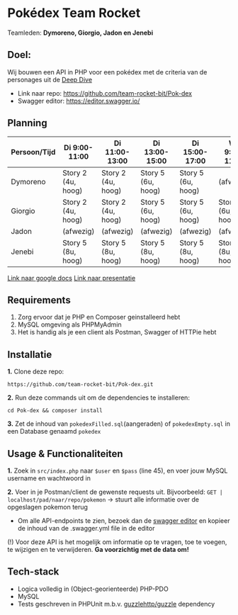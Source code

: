 # Pokédex Team Rocket
Teamleden: __Dymoreno, Giorgio, Jadon en Jenebi__

## Doel:
Wij bouwen een API in PHP voor een pokédex met de criteria van de personages uit de [Deep Dive](https://bitacademy.notion.site/Deep-Dive-Pok-mon-4c6febe20a2c4184843165486f846f9f)

 - Link naar repo: https://github.com/team-rocket-bit/Pok-dex
 - Swagger editor: https://editor.swagger.io/

## Planning
| Persoon/Tijd | Di 9:00-11:00 | Di 11:00-13:00 | Di 13:00-15:00 | Di 15:00-17:00 | Wo 9:00-11:00 | Wo 11:00-13:00 | Wo 13:00-14:00 | Wo 15:00-17:00 | Do 9:00-11:00 | Do 11:00-13:00 |
| --- | --- | --- | --- | --- | --- | --- | --- | --- | --- | --- |
| Dymoreno | Story 2 (4u, hoog) | Story 2 (4u, hoog) | Story 5 (6u, hoog) | Story 5 (6u, hoog) | (afwezig) | (afwezig) | (afwezig) | (afwezig) |  |  |
| Giorgio | Story 2 (4u, hoog) | Story 2 (4u, hoog) | Story 5 (6u, hoog) | Story 5 (6u, hoog) | Story 5 (6u, hoog) | Story 6(6u hoog) | Story 6(6u hoog) | Story 6(6u hoog) | Presentatie voor-bereiding | Presentatie voor-bereiding |
| Jadon | (afwezig) | (afwezig) | (afwezig) | (afwezig) | (afwezig) | (afwezig) | (afwezig) | (afwezig) |  |  |
| Jenebi | Story 5 (8u, hoog) | Story 5 (8u, hoog) | Story 5 (8u, hoog) | Story 5 (8u, hoog) | Story 5 (8u, hoog) | Story 5 (8u, hoog) | Story 5 (8u, hoog) | Story 5 (8u, hoog) | Presentatie voor-bereiding | Presentatie voor-bereiding |

[Link naar google docs](https://docs.google.com/document/d/1w8imA5vnc0cpgdo6g6WI5FmB_3q7YbcyOnsT8uq8q6Q/edit?usp=sharing)
[Link naar presentatie](https://docs.google.com/presentation/d/1_Tm76PjbSLC9WeDnxenGs82tIJmYchhgHLmXnMsdu5c/edit?usp=sharing)

## Requirements
1. Zorg ervoor dat je PHP en Composer geinstalleerd hebt
2. MySQL omgeving als PHPMyAdmin
3. Het is handig als je een client als Postman, Swagger of HTTPie hebt

## Installatie
__1.__ Clone deze repo:
```
https://github.com/team-rocket-bit/Pok-dex.git
```
__2.__ Run deze commands uit om de dependencies te installeren:
```
cd Pok-dex && composer install
```

__3.__ Zet de inhoud van `pokedexFilled.sql`(aangeraden) of `pokedexEmpty.sql` in een Database genaamd `pokedex`


## Usage & Functionaliteiten
__1.__ Zoek in `src/index.php` naar `$user` en `$pass` (line 45), en voer jouw MySQL username en wachtwoord in

__2.__ Voer in je Postman/client de gewenste requests uit.
Bijvoorbeeld: `GET | localhost/pad/naar/repo/pokemon` -> stuurt alle informatie over de opgeslagen pokemon terug
 - Om alle API-endpoints te zien, bezoek dan de [swagger editor](https://editor.swagger.io/) en kopieer de inhoud van de .swagger.yml file in de editor

(!) Voor deze API is het mogelijk om informatie op te vragen, toe te voegen, te wijzigen en te verwijderen. __Ga voorzichtig met de data om!__

## Tech-stack
 - Logica volledig in (Object-georienteerde) PHP-PDO
 - MySQL
 - Tests geschreven in PHPUnit m.b.v. [guzzlehttp/guzzle](https://packagist.org/packages/guzzlehttp/guzzle) dependency
